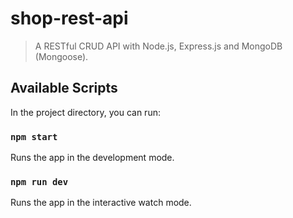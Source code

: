 # shop-rest-api

> A RESTful CRUD API with Node.js, Express.js and MongoDB (Mongoose).

## Available Scripts

In the project directory, you can run:

### `npm start`

Runs the app in the development mode.

### `npm run dev`

Runs the app in the interactive watch mode.
